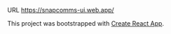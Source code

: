 URL
https://snapcomms-ui.web.app/

This project was bootstrapped with [Create React App](https://github.com/facebook/create-react-app).
